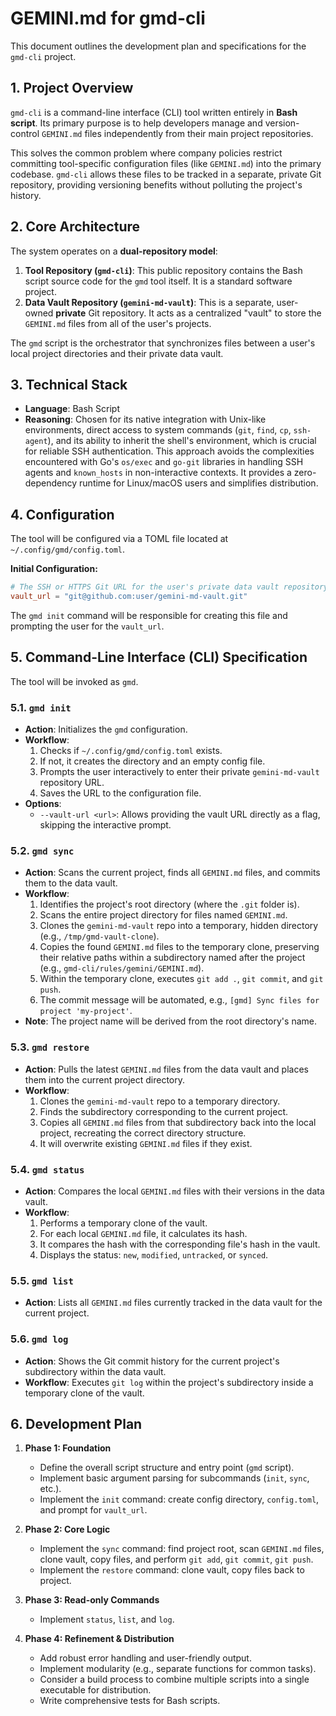 # GEMINI.md for gmd-cli

This document outlines the development plan and specifications for the `gmd-cli` project.

## 1. Project Overview

`gmd-cli` is a command-line interface (CLI) tool written entirely in **Bash script**. Its primary purpose is to help developers manage and version-control `GEMINI.md` files independently from their main project repositories.

This solves the common problem where company policies restrict committing tool-specific configuration files (like `GEMINI.md`) into the primary codebase. `gmd-cli` allows these files to be tracked in a separate, private Git repository, providing versioning benefits without polluting the project's history.

## 2. Core Architecture

The system operates on a **dual-repository model**:

1.  **Tool Repository (`gmd-cli`)**: This public repository contains the Bash script source code for the `gmd` tool itself. It is a standard software project.
2.  **Data Vault Repository (`gemini-md-vault`)**: This is a separate, user-owned **private** Git repository. It acts as a centralized "vault" to store the `GEMINI.md` files from all of the user's projects.

The `gmd` script is the orchestrator that synchronizes files between a user's local project directories and their private data vault.

## 3. Technical Stack

- **Language**: Bash Script
- **Reasoning**: Chosen for its native integration with Unix-like environments, direct access to system commands (`git`, `find`, `cp`, `ssh-agent`), and its ability to inherit the shell's environment, which is crucial for reliable SSH authentication. This approach avoids the complexities encountered with Go's `os/exec` and `go-git` libraries in handling SSH agents and `known_hosts` in non-interactive contexts. It provides a zero-dependency runtime for Linux/macOS users and simplifies distribution.

## 4. Configuration

The tool will be configured via a TOML file located at `~/.config/gmd/config.toml`.

**Initial Configuration:**

```toml
# The SSH or HTTPS Git URL for the user's private data vault repository.
vault_url = "git@github.com:user/gemini-md-vault.git"
```

The `gmd init` command will be responsible for creating this file and prompting the user for the `vault_url`.

## 5. Command-Line Interface (CLI) Specification

The tool will be invoked as `gmd`.

### 5.1. `gmd init`

- **Action**: Initializes the `gmd` configuration.
- **Workflow**:
  1.  Checks if `~/.config/gmd/config.toml` exists.
  2.  If not, it creates the directory and an empty config file.
  3.  Prompts the user interactively to enter their private `gemini-md-vault` repository URL.
  4.  Saves the URL to the configuration file.
- **Options**:
  - `--vault-url <url>`: Allows providing the vault URL directly as a flag, skipping the interactive prompt.

### 5.2. `gmd sync`

- **Action**: Scans the current project, finds all `GEMINI.md` files, and commits them to the data vault.
- **Workflow**:
  1.  Identifies the project's root directory (where the `.git` folder is).
  2.  Scans the entire project directory for files named `GEMINI.md`.
  3.  Clones the `gemini-md-vault` repo into a temporary, hidden directory (e.g., `/tmp/gmd-vault-clone`).
  4.  Copies the found `GEMINI.md` files to the temporary clone, preserving their relative paths within a subdirectory named after the project (e.g., `gmd-cli/rules/gemini/GEMINI.md`).
  5.  Within the temporary clone, executes `git add .`, `git commit`, and `git push`.
  6.  The commit message will be automated, e.g., `[gmd] Sync files for project 'my-project'`.
- **Note**: The project name will be derived from the root directory's name.

### 5.3. `gmd restore`

- **Action**: Pulls the latest `GEMINI.md` files from the data vault and places them into the current project directory.
- **Workflow**:
  1.  Clones the `gemini-md-vault` repo to a temporary directory.
  2.  Finds the subdirectory corresponding to the current project.
  3.  Copies all `GEMINI.md` files from that subdirectory back into the local project, recreating the correct directory structure.
  4.  It will overwrite existing `GEMINI.md` files if they exist.

### 5.4. `gmd status`

- **Action**: Compares the local `GEMINI.md` files with their versions in the data vault.
- **Workflow**:
  1.  Performs a temporary clone of the vault.
  2.  For each local `GEMINI.md` file, it calculates its hash.
  3.  It compares the hash with the corresponding file's hash in the vault.
  4.  Displays the status: `new`, `modified`, `untracked`, or `synced`.

### 5.5. `gmd list`

- **Action**: Lists all `GEMINI.md` files currently tracked in the data vault for the current project.

### 5.6. `gmd log`

- **Action**: Shows the Git commit history for the current project's subdirectory within the data vault.
- **Workflow**: Executes `git log` within the project's subdirectory inside a temporary clone of the vault.

## 6. Development Plan

1.  **Phase 1: Foundation**

    - Define the overall script structure and entry point (`gmd` script).
    - Implement basic argument parsing for subcommands (`init`, `sync`, etc.).
    - Implement the `init` command: create config directory, `config.toml`, and prompt for `vault_url`.

2.  **Phase 2: Core Logic**

    - Implement the `sync` command: find project root, scan `GEMINI.md` files, clone vault, copy files, and perform `git add`, `git commit`, `git push`.
    - Implement the `restore` command: clone vault, copy files back to project.

3.  **Phase 3: Read-only Commands**

    - Implement `status`, `list`, and `log`.

4.  **Phase 4: Refinement & Distribution**
    - Add robust error handling and user-friendly output.
    - Implement modularity (e.g., separate functions for common tasks).
    - Consider a build process to combine multiple scripts into a single executable for distribution.
    - Write comprehensive tests for Bash scripts.
